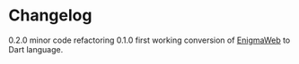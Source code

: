 Changelog
=========

0.2.0 minor code refactoring
0.1.0 first working conversion of [EnigmaWeb](https://github.com/shaxxx/EnigmaWeb) to Dart language.


